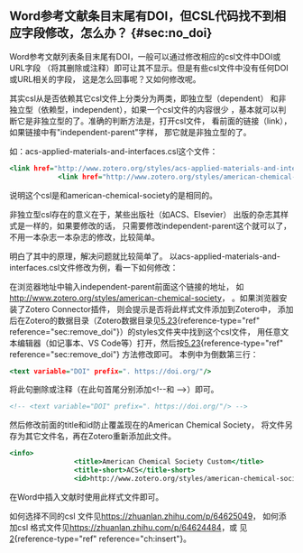 ## Word参考文献条目末尾有DOI，但CSL代码找不到相应字段修改，怎么办？ {#sec:no_doi}

Word参考文献列表条目末尾有DOI，一般可以通过修改相应的csl文件中DOI或URL字段 （将其删除或注释）即可让其不显示。但是有些csl文件中没有任何DOI或URL相关的字段， 这是怎么回事呢？又如何修改呢。

其实csl从是否依赖其它csl文件上分类分为两类，即独立型（dependent） 和非独立型（依赖型，independent），如果一个csl文件的内容很少 ，基本就可以判断它是非独立型的了。准确的判断方法是，打开csl文件， 看前面的链接（link），如果链接中有"independent-parent"字样， 那它就是非独立型的了。

如：acs-applied-materials-and-interfaces.csl这个文件：

``` {.html language="HTML"}
<link href="http://www.zotero.org/styles/acs-applied-materials-and-interfaces" rel="self"/>
            <link href="http://www.zotero.org/styles/american-chemical-society" rel="independent-parent"/>
```

说明这个csl是和american-chemical-society的是相同的。

非独立型csl存在的意义在于，某些出版社（如ACS、Elsevier） 出版的杂志其样式是一样的，如果要修改的话， 只需要修改independent-parent这个就可以了，不用一本杂志一本杂志的修改，比较简单。

明白了其中的原理，解决问题就比较简单了。 以acs-applied-materials-and-interfaces.csl文件修改为例，看一下如何修改：

在浏览器地址中输入independent-parent前面这个链接的地址， 如<http://www.zotero.org/styles/american-chemical-society>， 。如果浏览器安装了Zotero Connector插件， 则会提示是否将此样式文件添加到Zotero中， 添加后在Zotero的数据目录（Zotero数据目录见[5.23](#sec:remove_doi){reference-type="ref" reference="sec:remove_doi"}）的styles文件夹中找到这个csl文件， 用任意文本编辑器（如记事本、VS Code等）打开，然后按[5.23](#sec:remove_doi){reference-type="ref" reference="sec:remove_doi"} 方法修改即可。 本例中为倒数第三行：

``` {.html language="HTML"}
<text variable="DOI" prefix=". https://doi.org/"/>
```

将此句删除或注释（在此句首尾分别添加\<!--和 --\>）即可。

``` {.html language="HTML"}
<!-- <text variable="DOI" prefix=". https://doi.org/"/> -->
```

然后修改前面的title和id防止覆盖现在的American Chemical Society， 将文件另存为其它文件名，再在Zotero重新添加此文件。

``` {.html language="HTML"}
<info>
                <title>American Chemical Society Custom</title>
                <title-short>ACS</title-short>
                <id>http://www.zotero.org/styles/american-chemical-society-custom</id>
```

在Word中插入文献时使用此样式文件即可。

如何选择不同的csl 文件见<https://zhuanlan.zhihu.com/p/64625049>， 如何添加csl 格式文件见<https://zhuanlan.zhihu.com/p/64624484>，或 见[2](#ch:insert){reference-type="ref" reference="ch:insert"}。

